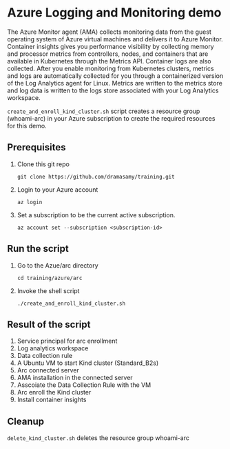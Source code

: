 # Azure Logging and Monitoring demo

The Azure Monitor agent (AMA) collects monitoring data from the guest operating system of Azure virtual machines and delivers it to Azure Monitor. Container insights gives you performance visibility by collecting memory and processor metrics from controllers, nodes, and containers that are available in Kubernetes through the Metrics API. Container logs are also collected. After you enable monitoring from Kubernetes clusters, metrics and logs are automatically collected for you through a containerized version of the Log Analytics agent for Linux. Metrics are written to the metrics store and log data is written to the logs store associated with your Log Analytics workspace.

`create_and_enroll_kind_cluster.sh` script creates a resource group (whoami-arc) in your Azure subscription to create the required resources for this demo.

## Prerequisites
1. Clone this git repo
    ```
    git clone https://github.com/dramasamy/training.git
    ```
2. Login to your Azure account
    ```
    az login
    ```
3. Set a subscription to be the current active subscription.
    ```
    az account set --subscription <subscription-id>
    ```
## Run the script
1. Go to the Azue/arc directory
    ```
    cd training/azure/arc
    ```
2. Invoke the shell script
    ```
    ./create_and_enroll_kind_cluster.sh
    ```
## Result of the script
1. Service principal for arc enrollment
2. Log analytics workspace
3. Data collection rule
4. A Ubuntu VM to start Kind cluster (Standard_B2s)
5. Arc connected server
6. AMA installation in the connected server
7. Asscoiate the Data Collection Rule with the VM
8. Arc enroll the Kind cluster
9. Install container insights

## Cleanup
`delete_kind_cluster.sh` deletes the resource group whoami-arc
